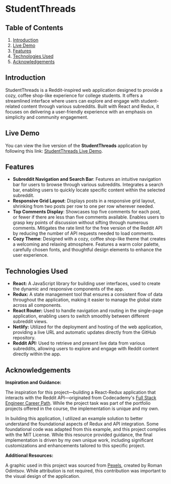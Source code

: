 # StudentThreads 

## Table of Contents
1. [Introduction](#introduction)
2. [Live Demo](#live-demo)
3. [Features](#features)
4. [Technologies Used](#technologies-used)
5. [Acknowledgements](#acknowledgements)

## Introduction

StudentThreads is a Reddit-inspired web application designed to provide a cozy, coffee shop-like experience for college students. It offers a streamlined interface where users can explore and engage with student-related content through various subreddits. Built with React and Redux, it focuses on delivering a user-friendly experience with an emphasis on simplicity and community engagement.

## Live Demo

You can view the live version of the **StudentThreads** application by following this link: [StudentThreads Live Demo](https://student-threads.netlify.app).

## Features

- **Subreddit Navigation and Search Bar**: Features an intuitive navigation bar for users to browse through various subreddits. Integrates a search bar, enabling users to quickly locate specific content within the selected subreddit.  
- **Responsive Grid Layout**: Displays posts in a responsive grid layout, shrinking from two posts per row to one per row wherever needed. 
- **Top Comments Display**: Showcases top five comments for each post, or fewer if there are less than five comments available. Enables users to grasp key points of discussion without sifting through numerous comments. Mitigates the rate limit for the free version of the Reddit API by reducing the number of API requests needed to load comments.
- **Cozy Theme**: Designed with a cozy, coffee shop-like theme that creates a welcoming and relaxing atmosphere. Features a warm color palette, carefully chosen fonts, and thoughtful design elements to enhance the user experience.

## Technologies Used 

- **React:** A JavaScript library for building user interfaces, used to create the dynamic and responsive components of the app.
- **Redux:** A state management tool that ensures a consistent flow of data throughout the application, making it easier to manage the global state across all components.
- **React Router:** Used to handle navigation and routing in the single-page application, enabling users to switch smoothly between different subreddit views.
- **Netlify:** Utilized for the deployment and hosting of the web application, providing a live URL and automatic updates directly from the GitHub repository.
- **Reddit API:** Used to retrieve and present live data from various subreddits, allowing users to explore and engage with Reddit content directly within the app.

## Acknowledgements

**Inspiration and Guidance:**  

The inspiration for this project—building a React-Redux application that interacts with the Reddit API—originated from Codecademy's [Full Stack Engineer Career Path](https://www.codecademy.com/learn/paths/full-stack-engineer-career-path). While the project task was part of the portfolio projects offered in the course, the implementation is unique and my own.

In building this application, I utilized an example solution to better understand the foundational aspects of Redux and API integration. Some foundational code was adapted from this example, and this project complies with the MIT License. While this resource provided guidance, the final implementation is driven by my own unique work, including significant customizations and enhancements tailored to this specific project.

**Additional Resources:**  

A graphic used in this project was sourced from [Pexels](https://www.pexels.com/), created by Roman Odintsov. While attribution is not required, this contribution was important to the visual design of the application.


